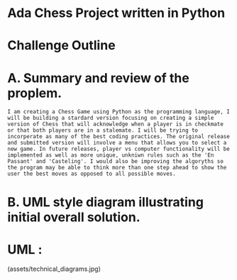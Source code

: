 # Ada Chess Project written in Python

# Challenge Outline

# A. Summary and review of the proplem.

    I am creating a Chess Game using Python as the programming language, I will be building a stardard version focusing on creating a simple version of Chess that will acknowledge when a player is in checkmate or that both players are in a stalemate. I will be trying to incorperate as many of the best coding practices. The original release and submitted version will involve a menu that allows you to select a new game. In future releases, player vs computer functionality will be implemented as well as more unique, unkniwn rules such as the 'En Passant' and 'Casteling'. I would also be improving the algoryths so the program may be able to think more than one step ahead to show the user the best moves as opposed to all possible moves.

# B.  UML style diagram illustrating initial overall solution.

# UML : 
(assets/technical_diagrams.jpg)
